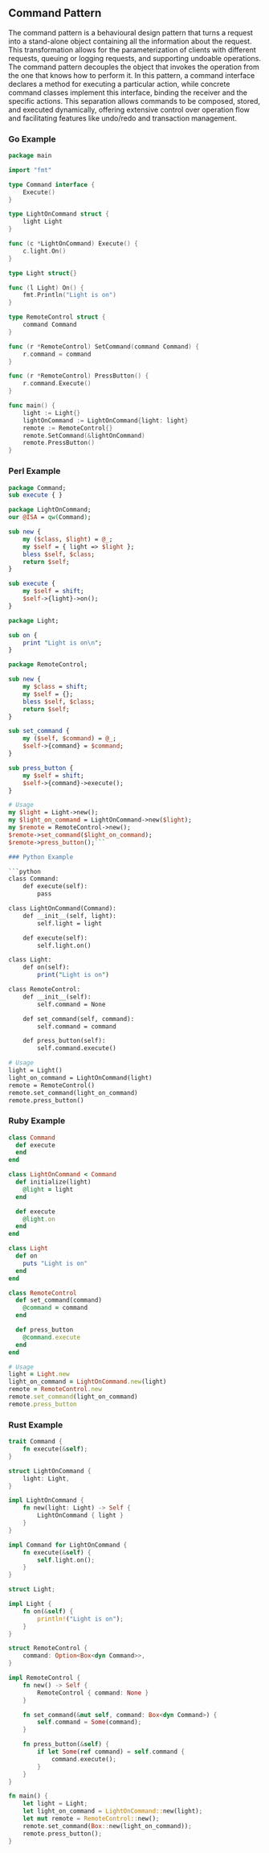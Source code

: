 ## Command Pattern

The command pattern is a behavioural design pattern that turns a request into a stand-alone object containing all the information about the
request. This transformation allows for the parameterization of clients with different requests, queuing or logging requests, and supporting
undoable operations. The command pattern decouples the object that invokes the operation from the one that knows how to perform it. In this
pattern, a command interface declares a method for executing a particular action, while concrete command classes implement this interface,
binding the receiver and the specific actions. This separation allows commands to be composed, stored, and executed dynamically, offering
extensive control over operation flow and facilitating features like undo/redo and transaction management.

### Go Example

```go
package main

import "fmt"

type Command interface {
    Execute()
}

type LightOnCommand struct {
    light Light
}

func (c *LightOnCommand) Execute() {
    c.light.On()
}

type Light struct{}

func (l Light) On() {
    fmt.Println("Light is on")
}

type RemoteControl struct {
    command Command
}

func (r *RemoteControl) SetCommand(command Command) {
    r.command = command
}

func (r *RemoteControl) PressButton() {
    r.command.Execute()
}

func main() {
    light := Light{}
    lightOnCommand := LightOnCommand{light: light}
    remote := RemoteControl{}
    remote.SetCommand(&lightOnCommand)
    remote.PressButton()
}
```

### Perl Example

```perl
package Command;
sub execute { }

package LightOnCommand;
our @ISA = qw(Command);

sub new {
    my ($class, $light) = @_;
    my $self = { light => $light };
    bless $self, $class;
    return $self;
}

sub execute {
    my $self = shift;
    $self->{light}->on();
}

package Light;

sub on {
    print "Light is on\n";
}

package RemoteControl;

sub new {
    my $class = shift;
    my $self = {};
    bless $self, $class;
    return $self;
}

sub set_command {
    my ($self, $command) = @_;
    $self->{command} = $command;
}

sub press_button {
    my $self = shift;
    $self->{command}->execute();
}

# Usage
my $light = Light->new();
my $light_on_command = LightOnCommand->new($light);
my $remote = RemoteControl->new();
$remote->set_command($light_on_command);
$remote->press_button();```

### Python Example

```python
class Command:
    def execute(self):
        pass

class LightOnCommand(Command):
    def __init__(self, light):
        self.light = light

    def execute(self):
        self.light.on()

class Light:
    def on(self):
        print("Light is on")

class RemoteControl:
    def __init__(self):
        self.command = None

    def set_command(self, command):
        self.command = command

    def press_button(self):
        self.command.execute()

# Usage
light = Light()
light_on_command = LightOnCommand(light)
remote = RemoteControl()
remote.set_command(light_on_command)
remote.press_button()
```

### Ruby Example

```ruby
class Command
  def execute
  end
end

class LightOnCommand < Command
  def initialize(light)
    @light = light
  end

  def execute
    @light.on
  end
end

class Light
  def on
    puts "Light is on"
  end
end

class RemoteControl
  def set_command(command)
    @command = command
  end

  def press_button
    @command.execute
  end
end

# Usage
light = Light.new
light_on_command = LightOnCommand.new(light)
remote = RemoteControl.new
remote.set_command(light_on_command)
remote.press_button
```

### Rust Example

```rust
trait Command {
    fn execute(&self);
}

struct LightOnCommand {
    light: Light,
}

impl LightOnCommand {
    fn new(light: Light) -> Self {
        LightOnCommand { light }
    }
}

impl Command for LightOnCommand {
    fn execute(&self) {
        self.light.on();
    }
}

struct Light;

impl Light {
    fn on(&self) {
        println!("Light is on");
    }
}

struct RemoteControl {
    command: Option<Box<dyn Command>>,
}

impl RemoteControl {
    fn new() -> Self {
        RemoteControl { command: None }
    }

    fn set_command(&mut self, command: Box<dyn Command>) {
        self.command = Some(command);
    }

    fn press_button(&self) {
        if let Some(ref command) = self.command {
            command.execute();
        }
    }
}

fn main() {
    let light = Light;
    let light_on_command = LightOnCommand::new(light);
    let mut remote = RemoteControl::new();
    remote.set_command(Box::new(light_on_command));
    remote.press_button();
}
```

